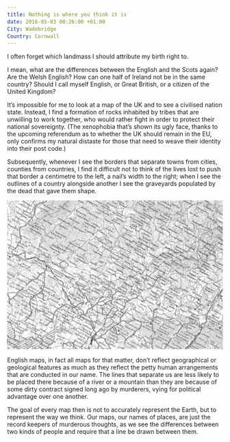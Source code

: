 ```yaml
---
title: Nothing is where you think it is
date: 2016-05-03 00:26:00 +01:00
City: Wadebridge
Country: Cornwall
---
```


I often forget which landmass I should attribute my birth right to. 

I mean, what are the differences between the English and the Scots again? Are the Welsh English? How can one half of Ireland not be in the same country? Should I call myself English, or Great British, or a citizen of the United Kingdom?

It’s impossible for me to look at a map of the UK and to see a civilised nation state. Instead, I find a formation of rocks inhabited by tribes that are unwilling to work together, who would rather fight in order to protect their national sovereignty. (The xenophobia that’s shown its ugly face, thanks to the upcoming referendum as to whether the UK should remain in the EU, only confirms my natural distaste for those that need to weave their identity into their post code.)

Subsequently, whenever I see the borders that separate towns from cities, counties from countries, I find it difficult not to think of the lives lost to push that border a centimetre to the left, a nail’s width to the right; when I see the outlines of a country alongside another I see the graveyards populated by the dead that gave them shape.

![1-DsvhtHk5BCumWCynveDPiQ.jpeg](/uploads/1-DsvhtHk5BCumWCynveDPiQ.jpeg)

English maps, in fact all maps for that matter, don’t reflect geographical or geological features as much as they reflect the petty human arrangements that are conducted in our name. The lines that separate us are less likely to be placed there because of a river or a mountain than they are because of some dirty contract signed long ago by murderers, vying for political advantage over one another. 

The goal of every map then is not to accurately represent the Earth, but to represent the way we think. Our maps, our names of places, are just the record keepers of murderous thoughts, as we see the differences between two kinds of people and require that a line be drawn between them.